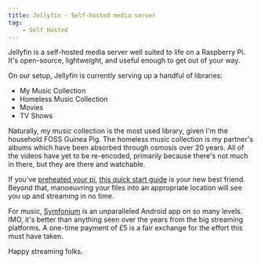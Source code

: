 ```yaml
---
title: Jellyfin - Self-hosted media server
tag:
    - Self Hosted
---
```


Jellyfin is a self-hosted media server well suited to life on a Raspberry Pi. It's open-source, lightweight, and useful enough to get out of your way.

On our setup, Jellyfin is currently serving up a handful of libraries:

- My Music Collection
- Homeless Music Collection
- Movies
- TV Shows

Naturally, my music collection is the most used library, given I'm the household FOSS Guinea Pig. The homeless music collection is my partner's albums which have been absorbed through osmosis over 20 years. All of the videos have yet to be re-encoded, primarily because there's not much in there, but they are there and watchable.

If you've [preheated your pi](https://tonyedwardspz.co.uk/blog/pre-heating-the-pi/), [this quick start guide](https://pimylifeup.com/raspberry-pi-jellyfin/#installing) is your new best friend. Beyond that, manoeuvring your files into an appropriate location will see you up and streaming in no time.

For music, [Symfonium](https://play.google.com/store/apps/details?id=app.symfonik.music.player) is an unparalleled Android app on so many levels. IMO, it's better than anything seen over the years from the big streaming platforms. A one-time payment of £5 is a fair exchange for the effort this must have taken.

Happy streaming folks.